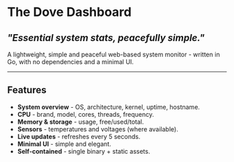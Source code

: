 # The Dove Dashboard

## ***"Essential system stats, peacefully simple."***

A lightweight, simple and peaceful web-based system monitor - written in Go, with no dependencies and a minimal UI.

---

## Features

- **System overview** - OS, architecture, kernel, uptime, hostname.
- **CPU** - brand, model, cores, threads, frequency.
- **Memory & storage** - usage, free/used/total.
- **Sensors** - temperatures and voltages (where available).
- **Live updates** - refreshes every 5 seconds.
- **Minimal UI** - simple and elegant.
- **Self-contained** - single binary + static assets.
